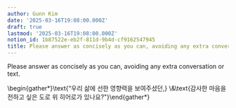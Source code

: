 ```yaml
---
author: Gunn Kim
date: '2025-03-16T19:08:00.000Z'
draft: true
lastmod: '2025-03-16T19:08:00.000Z'
notion_id: 1b87522e-eb2f-811d-9b4d-cf9162547945
title: Please answer as concisely as you can, avoiding any extra conversation or text
---
```


Please answer as concisely as you can, avoiding any extra conversation or text.




\begin{gather*}\text{“우리 삶에 선한 영향력을 보여주셨던,} \\&\text{감사한 마음을 전하고 싶은 도로 위 히어로가 있나요?"}\end{gather*}



